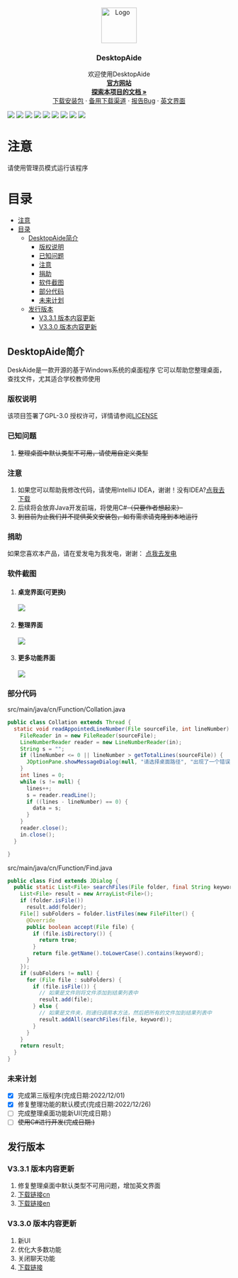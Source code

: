 

<br />

<p align="center">
  <a href="https://github.com/chenpuhao/DesktopAide">
    <img src="icon/DesktopAide.png" alt="Logo" width="80" height="80">
  </a>

<h3 align="center">DesktopAide</h3>
  <p align="center">
   欢迎使用DesktopAide
    <br />
    <a href="https://www.desktopaide.run.place/"><strong>官方网站</strong></a>
  <br />
  <a href="README.md"><strong>探索本项目的文档 »</strong></a>
  <br />
    <a href="https://github.com/chenpuhao/DesktopAide/blob/main/README.md#%E5%8F%91%E8%A1%8C%E7%89%88%E6%9C%AC">下载安装包</a>
  ·
    <a href="https://316myk-my.sharepoint.com/:f:/g/personal/chenpuhao_316myk_onmicrosoft_com/EgdXuj60H3BOoW3XWsFDTIYBIVsx5P7EUSQzpooeZKkXLQ?e=TaAflH">备用下载渠道</a>
    ·
    <a href="mailto:chenpuhao1229@163.com?subject=报告Bug">报告Bug</a>
    ·
    <a href="README-en.md">英文界面</a>
  </p>

![](https://img.shields.io/github/license/chenpuhao/desktopaide)
![](https://img.shields.io/github/languages/count/chenpuhao/DesktopAide)
![](https://img.shields.io/github/languages/top/chenpuhao/desktopaide)
![](https://img.shields.io/github/languages/code-size/chenpuhao/desktopaide)
![](https://img.shields.io/github/downloads/chenpuhao/desktopaide/total)
![](https://img.shields.io/github/stars/chenpuhao/desktopaide)
![](https://img.shields.io/github/watchers/chenpuhao/desktopaide)
![](https://img.shields.io/github/last-commit/chenpuhao/desktopaide)
![](https://img.shields.io/github/release-date/chenpuhao/desktopaide)

注意
===
请使用管理员模式运行该程序

目录
 ===
<!-- TOC -->
* [注意](#注意)
* [目录](#目录)
  * [DesktopAide简介](#desktopaide简介)
    * [版权说明](#版权说明)
    * [已知问题](#已知问题)
    * [注意](#注意-1)
    * [捐助](#捐助)
    * [软件截图](#软件截图)
    * [部分代码](#部分代码)
    * [未来计划](#未来计划)
  * [发行版本](#发行版本)
    * [V3.3.1 版本内容更新](#v331-版本内容更新)
    * [V3.3.0 版本内容更新](#v330-版本内容更新)
<!-- TOC -->


## DesktopAide简介
DeskAide是一款开源的基于Windows系统的桌面程序
它可以帮助您整理桌面，查找文件，尤其适合学校教师使用

### 版权说明
该项目签署了GPL-3.0 授权许可，详情请参阅[LICENSE](LICENSE)
### 已知问题
1. ~~整理桌面中默认类型不可用，请使用自定义类型~~
### 注意
1. 如果您可以帮助我修改代码，请使用IntelliJ IDEA，谢谢！没有IDEA?[点我去下载](https://www.jetbrains.com/zh-cn/idea/download/)
2. 后续将会放弃Java开发前端，将使用C#~~（只要作者想起来）~~
3. ~~到目前为止我们并不提供英文安装包，如有需求请克隆到本地运行~~

### 捐助
如果您喜欢本产品，请在爱发电为我发电，谢谢：
[点我去发电](https://afdian.net/a/desktopaide)


### 软件截图
1. #### 桌宠界面(可更换)
    ![](icon/Body.png)
2. #### 整理界面
    ![](icon/readme/collation.png)
3. #### 更多功能界面
    ![](icon/readme/more.png)
### 部分代码
src/main/java/cn/Function/Collation.java
```java
public class Collation extends Thread {
  static void readAppointedLineNumber(File sourceFile, int lineNumber) {
    FileReader in = new FileReader(sourceFile);
    LineNumberReader reader = new LineNumberReader(in);
    String s = "";
    if (lineNumber <= 0 || lineNumber > getTotalLines(sourceFile)) {
      JOptionPane.showMessageDialog(null, "请选择桌面路径", "出现了一个错误", JOptionPane.ERROR_MESSAGE);
    }
    int lines = 0;
    while (s != null) {
      lines++;
      s = reader.readLine();
      if ((lines - lineNumber) == 0) {
        data = s;
      }
    }
    reader.close();
    in.close();
  }

}
```
src/main/java/cn/Function/Find.java
```java
public class Find extends JDialog {
  public static List<File> searchFiles(File folder, final String keyword) {
    List<File> result = new ArrayList<File>();
    if (folder.isFile())
      result.add(folder);
    File[] subFolders = folder.listFiles(new FileFilter() {
      @Override
      public boolean accept(File file) {
        if (file.isDirectory()) {
          return true;
        }
        return file.getName().toLowerCase().contains(keyword);
      }
    });
    if (subFolders != null) {
      for (File file : subFolders) {
        if (file.isFile()) {
          // 如果是文件则将文件添加到结果列表中
          result.add(file);
        } else {
          // 如果是文件夹，则递归调用本方法，然后把所有的文件加到结果列表中
          result.addAll(searchFiles(file, keyword));
        }
      }
    }
    return result;
  }
}

```
### 未来计划
- [x] 完成第三版程序(完成日期:2022/12/01)
- [x] 修复整理功能的默认模式(完成日期:2022/12/26)
- [ ] 完成整理桌面功能新UI(完成日期:) 
- [ ] ~~使用C#进行开发(完成日期:)~~

## 发行版本

### V3.3.1 版本内容更新
1. 修复整理桌面中默认类型不可用问题，增加英文界面
2. [下载链接cn](https://github.com/chenpuhao/DesktopAide/releases/download/V3.3.1/DesktopAide-withjre-3.3.1-cn-setup.exe)
3. [下载链接en](https://github.com/chenpuhao/DesktopAide/releases/download/V3.3.1/DesktopAide-withjre-3.3.1-en-setup.exe)

### V3.3.0 版本内容更新
1. 新UI
2. 优化大多数功能
3. 关闭聊天功能
4. [下载链接](https://github.com/chenpuhao/DesktopAide/releases/download/DesktopAide/DesktopAide-withjre-3.3-setup.exe)
